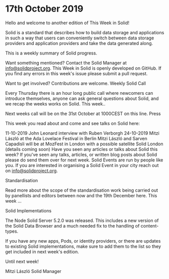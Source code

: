 # 17th October 2019 

Hello and welcome to another edition of This Week in Solid!

Solid is a standard that describes how to build data storage and applications in such a way that users can conveniently switch between data storage providers and application providers and take the data generated along.

This is a weekly summary of Solid progress.

Want something mentioned? Contact the Solid Manager at info@solidproject.org. This Week in Solid is openly developed on GitHub. If you find any errors in this week's issue please submit a pull request. 

Want to get involved? Contributions are welcome. 
Weekly Solid Call

Every Thursday there is an hour long public call where newcomers can introduce themselves, anyone can ask general questions about Solid, and we recap the weeks works on Solid. This week..

Next weeks call will be on the 31st October at 1000CEST on this line.
Press

This week you read about and come and see talks on Solid here: 

11-10-2019 John Leonard interview with Ruben Verborgh
24-10-2019 Mitzi László at the Ada Lovelace Festival in Berlin
Mitzi László and Sarven Capadisli will be at MozFest in London with a possible satellite Solid London (details coming soon)
Have you seen any articles or talks about Solid this week? If you've seen any talks, articles, or written blog posts about Solid please do send them over for next week. Solid Events are run by people like you. If you are interested in organising a Solid Event in your city reach out on info@solidproject.org.

Standardisation

Read more about the scope of the standardisation work being carried out by panellists and editors between now and the 19th December here. This week ...


Solid Implementations

The Node Solid Server 5.2.0 was released. This includes a new version of the Solid Data Browser and a much needed fix to the handling of content-types. 

If you have any new apps, Pods, or identity providers, or there are updates to existing Solid implementations, make sure to add them to the list so they get included in next week's edition.

Until next week!

Mitzi László
Solid Manager


